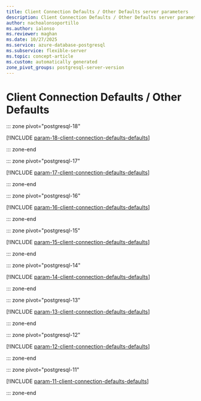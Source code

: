 ```yaml
---
title: Client Connection Defaults / Other Defaults server parameters
description: Client Connection Defaults / Other Defaults server parameters for Azure Database for PostgreSQL flexible server.
author: nachoalonsoportillo
ms.author: ialonso
ms.reviewer: maghan
ms.date: 10/27/2025
ms.service: azure-database-postgresql
ms.subservice: flexible-server
ms.topic: concept-article
ms.custom: automatically generated
zone_pivot_groups: postgresql-server-version
---
```

# Client Connection Defaults / Other Defaults


::: zone pivot="postgresql-18"

[!INCLUDE [param-18-client-connection-defaults-defaults](./includes/param-18-client-connection-defaults-defaults.md)]

::: zone-end


::: zone pivot="postgresql-17"

[!INCLUDE [param-17-client-connection-defaults-defaults](./includes/param-17-client-connection-defaults-defaults.md)]

::: zone-end


::: zone pivot="postgresql-16"

[!INCLUDE [param-16-client-connection-defaults-defaults](./includes/param-16-client-connection-defaults-defaults.md)]

::: zone-end


::: zone pivot="postgresql-15"

[!INCLUDE [param-15-client-connection-defaults-defaults](./includes/param-15-client-connection-defaults-defaults.md)]

::: zone-end


::: zone pivot="postgresql-14"

[!INCLUDE [param-14-client-connection-defaults-defaults](./includes/param-14-client-connection-defaults-defaults.md)]

::: zone-end


::: zone pivot="postgresql-13"

[!INCLUDE [param-13-client-connection-defaults-defaults](./includes/param-13-client-connection-defaults-defaults.md)]

::: zone-end


::: zone pivot="postgresql-12"

[!INCLUDE [param-12-client-connection-defaults-defaults](./includes/param-12-client-connection-defaults-defaults.md)]

::: zone-end


::: zone pivot="postgresql-11"

[!INCLUDE [param-11-client-connection-defaults-defaults](./includes/param-11-client-connection-defaults-defaults.md)]

::: zone-end


